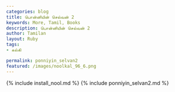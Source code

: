 ```yaml
---  
categories: blog  
title: பொன்னியின் செல்வன் 2
keywords: More, Tamil, Books  
description: பொன்னியின் செல்வன் 2
author: Tamilan  
layout: Ruby  
tags:     
- கல்கி

permalink: ponniyin_selvan2  
featured: /images/noolkal_96_6.png  
---  
```

{% include install_nool.md %} 
{% include ponniyin_selvan2.md %} 
